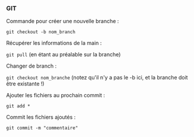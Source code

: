 
### GIT

Commande pour créer une nouvelle branche :

``git checkout -b nom_branch``

Récupérer les informations de la main :

``git pull`` (en étant au préalable sur la branche)

Changer de branch :

``git checkout nom_branche`` (notez qu'il n'y a pas le -b ici, et la branche doit être existante !)


Ajouter les fichiers au prochain commit :

``git add *``

Commit les fichiers ajoutés :

``git commit -m "commentaire"``



